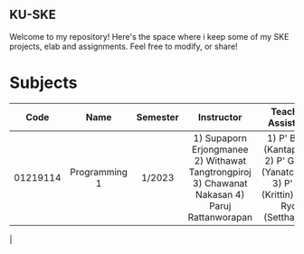 ## KU-SKE

Welcome to my repository! Here's the space where i keep some of my SKE projects, elab and assignments. Feel free to modify, or share!

# Subjects
| Code | Name | Semester | Instructor | Teacher Assistant |
|:----:|:----:|:--------:|:----------:|:-----------------:|
|01219114|Programming 1|1/2023|1) Supaporn Erjongmanee 2) Withawat Tangtrongpiroj 3) Chawanat Nakasan 4) Paruj Rattanworapan| 1) P' Boss (Kantaphat) 2) P' Grace (Yanatchara) 3) P' JJ (Krittin) 4) P' Ryo (Setthapon)
|
